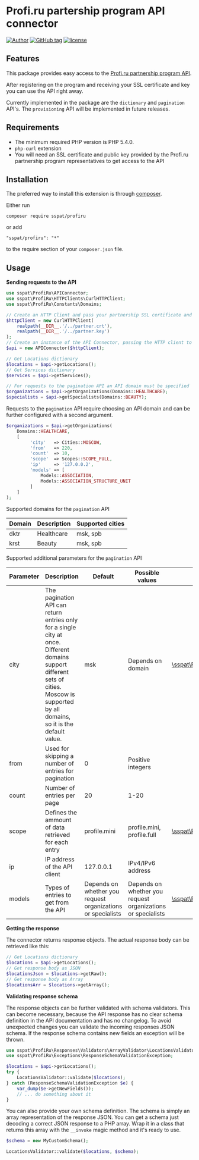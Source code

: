 # Profi.ru partership program API connector
[![Author](https://img.shields.io/badge/author-@sspat-blue.svg?style=flat-square)](https://moikrug.ru/sspat)
[![GitHub tag](https://img.shields.io/github/tag/sspat/profiru.svg)]()
[![license](https://img.shields.io/github/license/mashape/apistatus.svg)](https://github.com/sspat/profiru/blob/master/LICENSE)

Features
--------
This package provides easy access to the [Profi.ru partnership program API](https://reg.profi.ru/partner/). 

After registering on the program and receiving your SSL certificate and key you 
can use the API right away.

Currently implemented in the package are the `dictionary` and `pagination` API's.
The `provisioning` API will be implemented in future releases. 

Requirements
------------
- The minimum required PHP version is PHP 5.4.0.
- `php-curl` extension
- You will need an SSL certificate and public key provided by the Profi.ru 
partnership program representatives to get access to the API

Installation
------------
The preferred way to install this extension is through [composer](http://getcomposer.org/download/).

Either run

```
composer require sspat/profiru
```

or add

```
"sspat/profiru": "*"
```

to the require section of your `composer.json` file.

Usage
-----
**Sending requests to the API** 
```php
use sspat\ProfiRu\APIConnector;
use sspat\ProfiRu\HTTPClients\CurlHTTPClient;
use sspat\ProfiRu\Constants\Domains;

// Create an HTTP Client and pass your partnership SSL certificate and key paths
$httpClient = new CurlHTTPClient(
    realpath(__DIR__.'/../partner.crt'),
    realpath(__DIR__.'/../partner.key')
);
// Create an instance of the API Connector, passing the HTTP client to it
$api = new APIConnector($httpClient);

// Get Locations dictionary
$locations = $api->getLocations();
// Get Services dictionary
$services = $api->getServices();

// For requests to the pagination API an API domain must be specified
$organizations = $api->getOrganizations(Domains::HEALTHCARE);
$specialists = $api->getSpecialists(Domains::BEAUTY);
```
Requests to the `pagination` API require choosing an API domain and can be further configured with a second argument.
```php
$organizations = $api->getOrganizations(
    Domains::HEALTHCARE,
    [
         'city'   => Cities::MOSCOW,
         'from'   => 220,
         'count'  => 10,
         'scope'  => Scopes::SCOPE_FULL,
         'ip'     => '127.0.0.2',
         'models' => [
             Models::ASSOCIATION,
             Models::ASSOCIATION_STRUCTURE_UNIT
         ]
    ]
);
```

Supported domains for the `pagination` API

| Domain | Description | Supported cities |
| --- | --- | --- |
| dktr | Healthcare | msk, spb |
| krst | Beauty | msk, spb |

Supported additional parameters for the `pagination` API

| Parameter | Description | Default | Possible values | Constant class |
| --- | --- | --- | --- | --- |
| city | The pagination API can return entries only for a single city at once. Different domains support different sets of cities. Moscow is supported by all domains, so it is the default value. | msk | Depends on domain | [\sspat\ProfiRu\Constants\Cities](https://github.com/sspat/profiru/blob/master/src/Constants/Cities.php) |   
| from | Used for skipping a number of entries for pagination | 0 | Positive integers | |
| count | Number of entries per page | 20 | 1-20 | |
| scope | Defines the ammount of data retrieved for each entry | profile.mini | profile.mini, profile.full | [\sspat\ProfiRu\Constants\Scopes](https://github.com/sspat/profiru/blob/master/src/Constants/Scopes.php) |
| ip | IP address of the API client | 127.0.0.1 | IPv4/IPv6 address | |
| models | Types of entries to get from the API | Depends on whether you request organizations or specialists | Depends on whether you request organizations or specialists | [\sspat\ProfiRu\Constants\Models](https://github.com/sspat/profiru/blob/master/src/Constants/Models.php) |

**Getting the response**

The connector returns response objects. The actual response body can be retrieved like this:
```php
// Get Locations dictionary
$locations = $api->getLocations();
// Get response body as JSON
$locationsJson = $locations->getRaw();
// Get response body as Array
$locationsArr = $locations->getArray();
```
**Validating response schema**

The response objects can be further validated with schema validators.
This can become necessary, because the API response has no clear schema definition in the API documentation and has no changelog. To avoid unexpected changes you can validate the incoming responses JSON schema.
If the response schema contains new fields an exception will be thrown.
```php
use sspat\ProfiRu\Responses\Validators\ArrayValidator\LocationsValidator;
use sspat\ProfiRu\Exceptions\ResponseSchemaValidationException;

$locations = $api->getLocations();
try {
    LocationsValidator::validate($locations);
} catch (ResponseSchemaValidationException $e) {
    var_dump($e->getNewFields());
    // ... do something about it
}
```
You can also provide your own schema definition. The schema is simply an array representation of the response
JSON. You can get a schema just decoding a correct JSON response to a PHP array. Wrap it in a class that returns 
this array with the `__invoke` magic method and it's ready to use.
```php
$schema = new MyCustomSchema();

LocationsValidator::validate($locations, $schema);
```